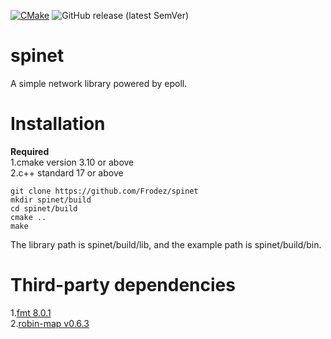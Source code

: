 [![CMake](https://github.com/Frodez/spinet/actions/workflows/cmake.yml/badge.svg)](https://github.com/Frodez/spinet/actions/workflows/cmake.yml)
![GitHub release (latest SemVer)](https://img.shields.io/github/v/release/Frodez/spinet)

# **spinet**

A simple network library powered by epoll.

# **Installation**

**Required**  
1.cmake version 3.10 or above  
2.c++ standard 17 or above  

```
git clone https://github.com/Frodez/spinet
mkdir spinet/build
cd spinet/build
cmake ..
make
```

The library path is spinet/build/lib, and the example path is spinet/build/bin.

# **Third-party dependencies**

1.[fmt 8.0.1](https://github.com/fmtlib/fmt/releases/tag/8.0.1)  
2.[robin-map v0.6.3](https://github.com/Tessil/robin-map/releases/tag/v0.6.3)  
